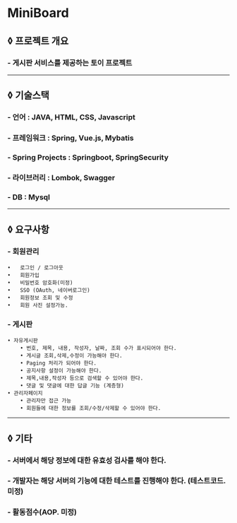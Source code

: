 # MiniBoard

## ◊ 프로젝트 개요

### - 게시판 서비스를 제공하는 토이 프로젝트

---

## ◊ 기술스택

### - 언어 : JAVA, HTML, CSS, Javascript

### - 프레임워크 : Spring, Vue.js, Mybatis

### - Spring Projects : Springboot, SpringSecurity

### - 라이브러리 : Lombok, Swagger

### - DB : Mysql

---

## ◊ 요구사항

### - 회원관리

    •	로그인 / 로그아웃
    •	회원가입
    •	비밀번호 암호화(미정)
    •	SSO (OAuth, 네이버로그인)
    •	회원정보 조회 및 수정
    •	회원 사진 설정가능.

### - 게시판

    • 자유게시판
        • 번호, 제목, 내용, 작성자, 날짜, 조회 수가 표시되어야 한다.
        • 게시글 조회,삭제,수정이 가능해야 한다.
        • Paging 처리가 되어야 한다.
        • 공지사항 설정이 가능해야 한다.
        • 제목,내용,작성자 등으로 검색할 수 있어야 한다.
        • 댓글 및 댓글에 대한 답글 기능 (계층형)
    • 관리자페이지
        • 관리자만 접근 가능
        • 회원들에 대한 정보를 조회/수정/삭제할 수 있어야 한다.

---

## ◊ 기타

### - 서버에서 해당 정보에 대한 유효성 검사를 해야 한다.

### - 개발자는 해당 서버의 기능에 대한 테스트를 진행해야 한다. (테스트코드. 미정)

### - 활동점수(AOP. 미정)
